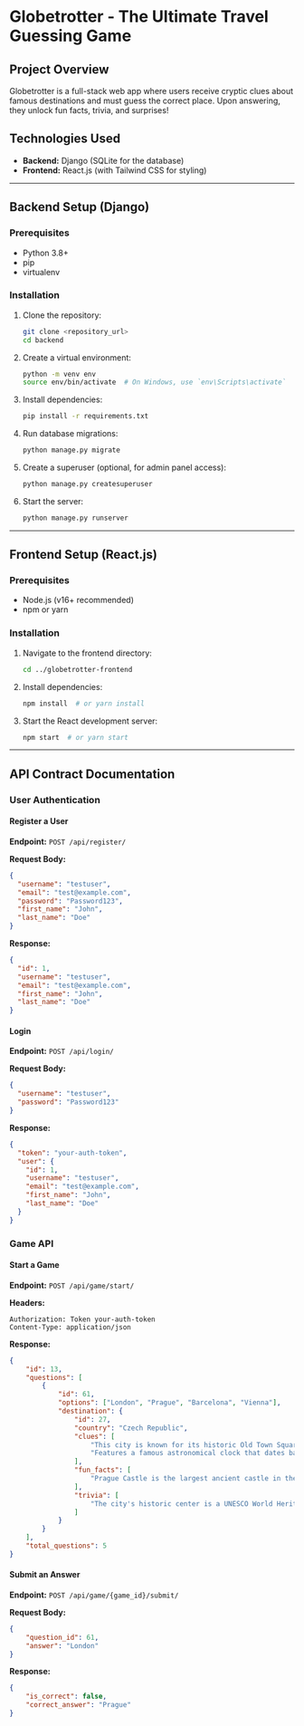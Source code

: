 # Globetrotter - The Ultimate Travel Guessing Game

## Project Overview
Globetrotter is a full-stack web app where users receive cryptic clues about famous destinations and must guess the correct place. Upon answering, they unlock fun facts, trivia, and surprises!

## Technologies Used
- **Backend:** Django (SQLite for the database)
- **Frontend:** React.js (with Tailwind CSS for styling)

---
## Backend Setup (Django)

### Prerequisites
- Python 3.8+
- pip
- virtualenv

### Installation
1. Clone the repository:
   ```bash
   git clone <repository_url>
   cd backend
   ```
2. Create a virtual environment:
   ```bash
   python -m venv env
   source env/bin/activate  # On Windows, use `env\Scripts\activate`
   ```
3. Install dependencies:
   ```bash
   pip install -r requirements.txt
   ```
4. Run database migrations:
   ```bash
   python manage.py migrate
   ```
5. Create a superuser (optional, for admin panel access):
   ```bash
   python manage.py createsuperuser
   ```
6. Start the server:
   ```bash
   python manage.py runserver
   ```

---
## Frontend Setup (React.js)

### Prerequisites
- Node.js (v16+ recommended)
- npm or yarn

### Installation
1. Navigate to the frontend directory:
   ```bash
   cd ../globetrotter-frontend
   ```
2. Install dependencies:
   ```bash
   npm install  # or yarn install
   ```
3. Start the React development server:
   ```bash
   npm start  # or yarn start
   ```

---
## API Contract Documentation

### User Authentication
#### Register a User
**Endpoint:** `POST /api/register/`

**Request Body:**
```json
{
  "username": "testuser",
  "email": "test@example.com",
  "password": "Password123",
  "first_name": "John",
  "last_name": "Doe"
}
```
**Response:**
```json
{
  "id": 1,
  "username": "testuser",
  "email": "test@example.com",
  "first_name": "John",
  "last_name": "Doe"
}
```

#### Login
**Endpoint:** `POST /api/login/`

**Request Body:**
```json
{
  "username": "testuser",
  "password": "Password123"
}
```
**Response:**
```json
{
  "token": "your-auth-token",
  "user": {
    "id": 1,
    "username": "testuser",
    "email": "test@example.com",
    "first_name": "John",
    "last_name": "Doe"
  }
}
```

### Game API
#### Start a Game
**Endpoint:** `POST /api/game/start/`

**Headers:**
```
Authorization: Token your-auth-token
Content-Type: application/json
```

**Response:**
```json
{
    "id": 13,
    "questions": [
        {
            "id": 61,
            "options": ["London", "Prague", "Barcelona", "Vienna"],
            "destination": {
                "id": 27,
                "country": "Czech Republic",
                "clues": [
                    "This city is known for its historic Old Town Square and medieval castle.",
                    "Features a famous astronomical clock that dates back to the 15th century."
                ],
                "fun_facts": [
                    "Prague Castle is the largest ancient castle in the world, covering an area of over 18 acres."
                ],
                "trivia": [
                    "The city's historic center is a UNESCO World Heritage Site."
                ]
            }
        }
    ],
    "total_questions": 5
}
```

#### Submit an Answer
**Endpoint:** `POST /api/game/{game_id}/submit/`

**Request Body:**
```json
{
    "question_id": 61,
    "answer": "London"
}
```
**Response:**
```json
{
    "is_correct": false,
    "correct_answer": "Prague"
}
```